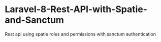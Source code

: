 # Laravel-8-Rest-API-with-Spatie-and-Sanctum
Rest api using spatie roles and permissions with sanctum authentication
